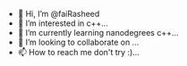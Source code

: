 - 👋 Hi, I’m @faiRasheed
- 👀 I’m interested in c++...
- 🌱 I’m currently learning nanodegrees c++...
- 💞️ I’m looking to collaborate on ...
- 📫 How to reach me don't try :)...

<!---
faiRasheed/faiRasheed is a ✨ special ✨ repository because its `README.md` (this file) appears on your GitHub profile.
You can click the Preview link to take a look at your changes.
--->
